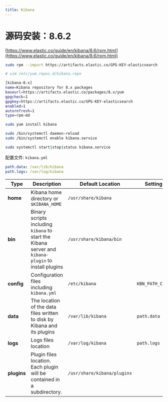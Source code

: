 ```yaml
---
title: Kibana
---
```


# 源码安装：8.6.2

[https://www.elastic.co/guide/en/kibana/8.6/rpm.html](https://www.elastic.co/guide/en/kibana/8.6/rpm.html) 

```bash
sudo rpm --import https://artifacts.elastic.co/GPG-KEY-elasticsearch
```

```bash
# vim /etc/yum.repos.d/kibana.repo

[kibana-8.x]
name=Kibana repository for 8.x packages
baseurl=https://artifacts.elastic.co/packages/8.x/yum
gpgcheck=1
gpgkey=https://artifacts.elastic.co/GPG-KEY-elasticsearch
enabled=1
autorefresh=1
type=rpm-md
```

```bash
sudo yum install kibana
```

```bash
sudo /bin/systemctl daemon-reload
sudo /bin/systemctl enable kibana.service

sudo systemctl start|stop|status kibana.service
```

配置文件: `kibana.yml` 

```yml
path.data: /var/lib/kibana
path.logs: /var/log/kibana
```

| Type        | Description                                                  | Default Location            | Setting         |
| ----------- | ------------------------------------------------------------ | --------------------------- | --------------- |
| **home**    | Kibana home directory or `$KIBANA_HOME`                      | `/usr/share/kibana`         |                 |
| **bin**     | Binary scripts including `kibana` to start the Kibana server and `kibana-plugin` to install plugins | `/usr/share/kibana/bin`     |                 |
| **config**  | Configuration files including `kibana.yml`                   | `/etc/kibana`               | `KBN_PATH_CONF` |
| **data**    | The location of the data files written to disk by Kibana and its plugins | `/var/lib/kibana`           | `path.data`     |
| **logs**    | Logs files location                                          | `/var/log/kibana`           | `path.logs`     |
| **plugins** | Plugin files location. Each plugin will be contained in a subdirectory. | `/usr/share/kibana/plugins` |                 |